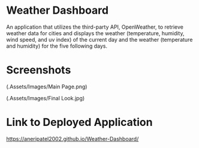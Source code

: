 # Weather Dashboard
An application that utilizes the third-party API, OpenWeather, to retrieve weather data for cities and displays the weather (temperature, humidity, wind speed, and uv index) of the current day and the weather (temperature and humidity) for the five following days.

# Screenshots

(.Assets/Images/Main Page.png)

(.Assets/Images/Final Look.jpg)

# Link to Deployed Application
https://aneripatel2002.github.io/Weather-Dashboard/
